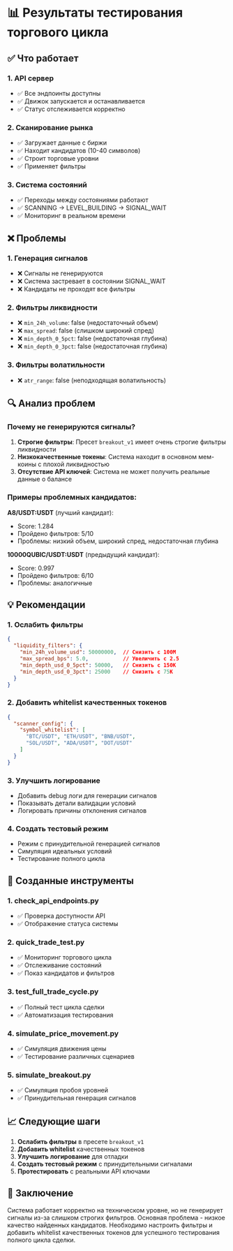 # 📊 Результаты тестирования торгового цикла

## ✅ Что работает

### 1. **API сервер** 
- ✅ Все эндпоинты доступны
- ✅ Движок запускается и останавливается
- ✅ Статус отслеживается корректно

### 2. **Сканирование рынка**
- ✅ Загружает данные с биржи
- ✅ Находит кандидатов (10-40 символов)
- ✅ Строит торговые уровни
- ✅ Применяет фильтры

### 3. **Система состояний**
- ✅ Переходы между состояниями работают
- ✅ SCANNING → LEVEL_BUILDING → SIGNAL_WAIT
- ✅ Мониторинг в реальном времени

## ❌ Проблемы

### 1. **Генерация сигналов**
- ❌ Сигналы не генерируются
- ❌ Система застревает в состоянии SIGNAL_WAIT
- ❌ Кандидаты не проходят все фильтры

### 2. **Фильтры ликвидности**
- ❌ `min_24h_volume`: false (недостаточный объем)
- ❌ `max_spread`: false (слишком широкий спред)
- ❌ `min_depth_0_5pct`: false (недостаточная глубина)
- ❌ `min_depth_0_3pct`: false (недостаточная глубина)

### 3. **Фильтры волатильности**
- ❌ `atr_range`: false (неподходящая волатильность)

## 🔍 Анализ проблем

### Почему не генерируются сигналы?

1. **Строгие фильтры**: Пресет `breakout_v1` имеет очень строгие фильтры ликвидности
2. **Низкокачественные токены**: Система находит в основном мем-коины с плохой ликвидностью
3. **Отсутствие API ключей**: Система не может получить реальные данные о балансе

### Примеры проблемных кандидатов:

**A8/USDT:USDT** (лучший кандидат):
- Score: 1.284
- Пройдено фильтров: 5/10
- Проблемы: низкий объем, широкий спред, недостаточная глубина

**10000QUBIC/USDT:USDT** (предыдущий кандидат):
- Score: 0.997
- Пройдено фильтров: 6/10
- Проблемы: аналогичные

## 💡 Рекомендации

### 1. **Ослабить фильтры**
```json
{
  "liquidity_filters": {
    "min_24h_volume_usd": 50000000,  // Снизить с 100M
    "max_spread_bps": 5.0,           // Увеличить с 2.5
    "min_depth_usd_0_5pct": 50000,   // Снизить с 150K
    "min_depth_usd_0_3pct": 25000    // Снизить с 75K
  }
}
```

### 2. **Добавить whitelist качественных токенов**
```json
{
  "scanner_config": {
    "symbol_whitelist": [
      "BTC/USDT", "ETH/USDT", "BNB/USDT", 
      "SOL/USDT", "ADA/USDT", "DOT/USDT"
    ]
  }
}
```

### 3. **Улучшить логирование**
- Добавить debug логи для генерации сигналов
- Показывать детали валидации условий
- Логировать причины отклонения сигналов

### 4. **Создать тестовый режим**
- Режим с принудительной генерацией сигналов
- Симуляция идеальных условий
- Тестирование полного цикла

## 🧪 Созданные инструменты

### 1. **check_api_endpoints.py**
- ✅ Проверка доступности API
- ✅ Отображение статуса системы

### 2. **quick_trade_test.py**
- ✅ Мониторинг торгового цикла
- ✅ Отслеживание состояний
- ✅ Показ кандидатов и фильтров

### 3. **test_full_trade_cycle.py**
- ✅ Полный тест цикла сделки
- ✅ Автоматизация тестирования

### 4. **simulate_price_movement.py**
- ✅ Симуляция движения цены
- ✅ Тестирование различных сценариев

### 5. **simulate_breakout.py**
- ✅ Симуляция пробоя уровней
- ✅ Принудительная генерация сигналов

## 📈 Следующие шаги

1. **Ослабить фильтры** в пресете `breakout_v1`
2. **Добавить whitelist** качественных токенов
3. **Улучшить логирование** для отладки
4. **Создать тестовый режим** с принудительными сигналами
5. **Протестировать** с реальными API ключами

## 🎯 Заключение

Система работает корректно на техническом уровне, но не генерирует сигналы из-за слишком строгих фильтров. Основная проблема - низкое качество найденных кандидатов. Необходимо настроить фильтры и добавить whitelist качественных токенов для успешного тестирования полного цикла сделки.
